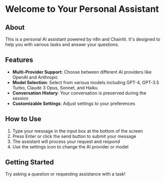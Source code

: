 # Welcome to Your Personal Assistant

## About
This is a personal AI assistant powered by n8n and Chainlit. It's designed to help you with various tasks and answer your questions.

## Features
- **Multi-Provider Support**: Choose between different AI providers like OpenAI and Anthropic
- **Model Selection**: Select from various models including GPT-4, GPT-3.5 Turbo, Claude 3 Opus, Sonnet, and Haiku
- **Conversation History**: Your conversation is preserved during the session
- **Customizable Settings**: Adjust settings to your preferences

## How to Use
1. Type your message in the input box at the bottom of the screen
2. Press Enter or click the send button to submit your message
3. The assistant will process your request and respond
4. Use the settings icon to change the AI provider or model

## Getting Started
Try asking a question or requesting assistance with a task! 